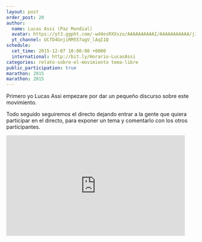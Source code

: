 ```yaml
---
layout: post
order_post: 20
author:
  name: Lucas Assi (Paz Mundial)
  avatar: https://yt3.ggpht.com/-wd4esRXXszo/AAAAAAAAAAI/AAAAAAAAAAA/j1eRnRV536g/s88-c-k-no/photo.jpg
  yt_channel: UCfD4GnjiRM557agV_lAqI1Q
schedule:
  cet_time: 2015-12-07 10:00:00 +0000
  international: http://bit.ly/Horario-LucasAssi
categories: relato-sobre-el-movimiento tema-libre
public_participation: true
marathon: 2015
marathon: 2015
---
```

Primero yo Lucas Assi empezare por dar un pequeño discurso sobre este movimiento.

Todo seguido seguiremos el directo dejando entrar a la gente que quiera participar
en el directo, para exponer un tema y comentarlo con los otros participantes.

<iframe width="475" height="267" src="https://www.youtube.com/embed/4xyqsxb1YEY" frameborder="0" allowfullscreen></iframe>
